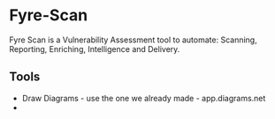 # Fyre-Scan
Fyre Scan is a Vulnerability Assessment tool to automate: Scanning, Reporting, Enriching, Intelligence and Delivery. 



## Tools

- Draw Diagrams - use the one we already made - app.diagrams.net
- 
